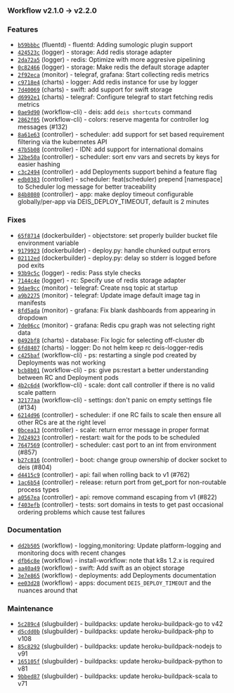 ### Workflow v2.1.0 -> v2.2.0

### Features

- [`b59bbbc`](https://github.com/deis/fluentd/commit/b59bbbc308628b356291984e3506e233ec1227ed) (fluentd) - fluentd: Adding sumologic plugin support
- [`424523c`](https://github.com/deis/logger/commit/424523c50cb893ae6048fe8a7b35c3486a4e5e07) (logger) - storage: Add redis storage adapter
- [`2da72a5`](https://github.com/deis/logger/commit/2da72a5f99ff58c723b92fd9ff5b1cc3a4caec6b) (logger) - redis: Optimize with more aggresive pipelining
- [`0c82466`](https://github.com/deis/logger/commit/0c82466f929a096df0f19c30ea56e250b9b0062c) (logger) - storage: Make redis the default storage adapter
- [`2f92eca`](https://github.com/deis/monitor/commit/2f92eca55942e5fef07c9b295843e4fd73c9a294) (monitor) - telegraf, grafana: Start collecting redis metrics
- [`c9718e4`](https://github.com/deis/charts/commit/c9718e4c6bb373fb34e80e0c5fb05bbf21b11374) (charts) - logger: Add redis instance for use by logger
- [`7d40069`](https://github.com/deis/charts/commit/7d400693b352803b8e3695cba3bf54a00ad1dcf4) (charts) - swift: add support for swift storage
- [`d6992e1`](https://github.com/deis/charts/commit/d6992e199cd30544caa820ce5aa85626534e7eb3) (charts) - telegraf: Configure telegraf to start fetching redis metrics
- [`0ae9d90`](https://github.com/deis/workflow-cli/commit/0ae9d909881ee7eac18d3f943ecaa473ad865df3) (workflow-cli) - deis: add `deis shortcuts` command
- [`2862f05`](https://github.com/deis/workflow-cli/commit/2862f056e278996a74bea224ec246366c5952528) (workflow-cli) - colors: reserve magenta for controller log messages (#132)
- [`8a61e63`](https://github.com/deis/controller/commit/8a61e63d207c9dc76066fd119110696a6e034f87) (controller) - scheduler: add support for set based requirement filtering via the kubernetes API
- [`47b5b08`](https://github.com/deis/controller/commit/47b5b086ef268d80cc8d91ce0b49423bacb8e75b) (controller) - IDN: add support for international domains
- [`32be50a`](https://github.com/deis/controller/commit/32be50a323bb73683474ad3dd03b4dada6589bdf) (controller) - scheduler: sort env vars and secrets by keys for easier hashing
- [`c3c2494`](https://github.com/deis/controller/commit/c3c2494514547d328fc933ba3eb4bf3db723ab82) (controller) - add Deployments support behind a feature flag
- [`edb0383`](https://github.com/deis/controller/commit/edb0383a6446d048d2a9b14512534caccd74d2d1) (controller) - scheduler: feat(scheduler) prepend [namespace] to Scheduler log message for better traceability
- [`84b8080`](https://github.com/deis/controller/commit/84b80803ad201bf04f7bf3c031413d90794ace4d) (controller) - app: make deploy timeout configurable globally/per-app via DEIS_DEPLOY_TIMEOUT, default is 2 minutes

### Fixes

- [`65f8714`](https://github.com/deis/dockerbuilder/commit/65f8714d6909bf23b4952544b8b0e10e54871571) (dockerbuilder) - objectstore: set properly builder bucket file environment variable
- [`9179923`](https://github.com/deis/dockerbuilder/commit/91799230f043c81e726c23fe232d3e80c24b31eb) (dockerbuilder) - deploy.py: handle chunked output errors
- [`02112ed`](https://github.com/deis/dockerbuilder/commit/02112edb7603ba2c2be3e764d9d107ef645329a8) (dockerbuilder) - deploy.py: delay so stderr is logged before pod exits
- [`93b9c5c`](https://github.com/deis/logger/commit/93b9c5ce1496654432d35bf4bb51503e4b3a9805) (logger) - redis: Pass style checks
- [`7144c4e`](https://github.com/deis/logger/commit/7144c4ef742844b6a5ab4c8d3420d5d86a0ac7d7) (logger) - rc: Specify use of redis storage adapter
- [`9dae9cc`](https://github.com/deis/monitor/commit/9dae9cc9dbefb1314e68de79fe1db3d33ac7f8f2) (monitor) - telegraf: Create nsq topic at startup
- [`a9b2275`](https://github.com/deis/monitor/commit/a9b2275da4eb892b986b0d16b44b77f1cfae05f6) (monitor) - telegraf: Update image default image tag in manifests
- [`8fd5ada`](https://github.com/deis/monitor/commit/8fd5adaae198cf88e84abfa84e038ef04f21f3f5) (monitor) - grafana: Fix blank dashboards from appearing in dropdown
- [`7de06cc`](https://github.com/deis/monitor/commit/7de06cc302beae72d986b11e28cac319e8a8bc7d) (monitor) - grafana: Redis cpu graph was not selecting right data
- [`0492bf8`](https://github.com/deis/charts/commit/0492bf8972b8ffe1e7cf0685fe5eed2874ea5bd0) (charts) - database: Fix logic for selecting off-cluster db
- [`6fd8407`](https://github.com/deis/charts/commit/6fd840784bccfe8d42130117252adafe62627e33) (charts) - logger: Do not helm keep rc deis-logger-redis
- [`c425baf`](https://github.com/deis/workflow-cli/commit/c425baf440d283ec1f5434da00b46d56663f5d2f) (workflow-cli) - ps: restarting a single pod created by Deployments was not working
- [`bcb8b01`](https://github.com/deis/workflow-cli/commit/bcb8b01dc42f0ce438be2a9da3584ba136af02ac) (workflow-cli) - ps: give ps:restart a better understanding between RC and Deployment pods
- [`4b2c6d4`](https://github.com/deis/workflow-cli/commit/4b2c6d43e45eb926fa67dddb23b306999a486c4d) (workflow-cli) - scale: dont call controller if there is no valid scale pattern
- [`32177aa`](https://github.com/deis/workflow-cli/commit/32177aa142642dd41d59d2ed322131fc61d2ebbc) (workflow-cli) - settings: don't panic on empty settings file (#134)
- [`6214d96`](https://github.com/deis/controller/commit/6214d96d52fd9a0e9b0ee6ab098590316f51cd84) (controller) - scheduler: if one RC fails to scale then ensure all other RCs are at the right level
- [`0bcea13`](https://github.com/deis/controller/commit/0bcea133f95e097b073c55e0c44445023c135887) (controller) - scale: return error message in proper format
- [`7d24923`](https://github.com/deis/controller/commit/7d24923a06e51dcd1fe5c4a0a3148cb6a1dac37e) (controller) - restart: wait for the pods to be scheduled
- [`7647569`](https://github.com/deis/controller/commit/76475691f622e413f33c3b866f2e4ae81aa22b85) (controller) - scheduler: cast port to an int from environment (#857)
- [`b27c816`](https://github.com/deis/controller/commit/b27c816e9ef21a989c68db23c0c98c02f726cf7b) (controller) - boot: change group ownership of docker socket to deis (#804)
- [`d4415c9`](https://github.com/deis/controller/commit/d4415c9e6f0fa6c92b4b3ac2b70857d2c9c8f78a) (controller) - api: fail when rolling back to v1 (#762)
- [`1ac6b54`](https://github.com/deis/controller/commit/1ac6b5489c84f68ace7a0a0050f8fc8988d339c7) (controller) - release: return port from get_port for non-routable process types
- [`a0567ea`](https://github.com/deis/controller/commit/a0567eaae4747c466a191fbbe83c846cc521fb0c) (controller) - api: remove command escaping from v1 (#822)
- [`f403efb`](https://github.com/deis/controller/commit/f403efb610787faee46225aa9e63f0ae8abeb525) (controller) - tests: sort domains in tests to get past occasional ordering problems which cause test failures

### Documentation

- [`dd2b505`](https://github.com/deis/workflow/commit/dd2b505b51da34bb972a474dcc6ffba632d12d26) (workflow) - logging,monitoring: Update platform-logging and monitoring docs with recent changes
- [`dfb6c8e`](https://github.com/deis/workflow/commit/dfb6c8ee8851a2af3847eecb5473b6d2dcc5ce65) (workflow) - install-workflow: note that k8s 1.2.x is required
- [`aa40a49`](https://github.com/deis/workflow/commit/aa40a49f199b83373c38497e2638107644299498) (workflow) - swift: Add swift as an object storage
- [`3e7e865`](https://github.com/deis/workflow/commit/3e7e865edaaffda156f0f6a595757bf0c81ed0d3) (workflow) - deployments: add Deployments documentation
- [`ee03d28`](https://github.com/deis/workflow/commit/ee03d284316287c2f473503afe0375eb975a1377) (workflow) - apps: document `DEIS_DEPLOY_TIMEOUT` and the nuances around that

### Maintenance

- [`5c289c4`](https://github.com/deis/slugbuilder/commit/5c289c4cfda9815e0629d8b5f1e3848a612c481f) (slugbuilder) - buildpacks: update heroku-buildpack-go to v42
- [`d5cdd0b`](https://github.com/deis/slugbuilder/commit/d5cdd0b83801d3302afbbe7ee9fa04fadc29caca) (slugbuilder) - buildpacks: update heroku-buildpack-php to v108
- [`85c8292`](https://github.com/deis/slugbuilder/commit/85c82926352390150b72a15efd7826295f23475d) (slugbuilder) - buildpacks: update heroku-buildpack-nodejs to v91
- [`165105f`](https://github.com/deis/slugbuilder/commit/165105f366bdfc7a8a33e0c7be2e465a9799d4f3) (slugbuilder) - buildpacks: update heroku-buildpack-python to v81
- [`9bbed87`](https://github.com/deis/slugbuilder/commit/9bbed872679ff038ad63f9c4c7b6ee043d0e4b76) (slugbuilder) - buildpacks: update heroku-buildpack-scala to v71
